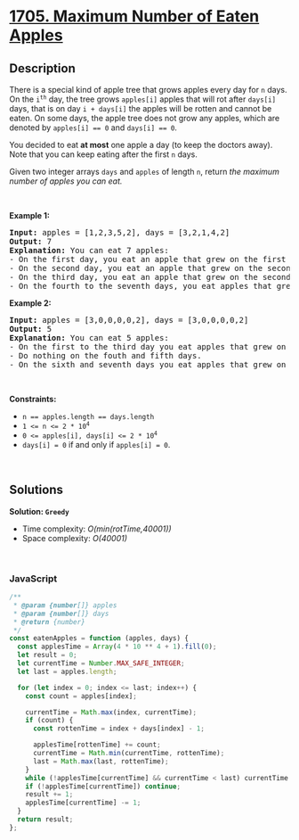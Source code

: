 # [1705. Maximum Number of Eaten Apples](https://leetcode.com/problems/maximum-number-of-eaten-apples)

## Description

<div class="xFUwe" data-track-load="description_content"><p>There is a special kind of apple tree that grows apples every day for <code>n</code> days. On the <code>i<sup>th</sup></code> day, the tree grows <code>apples[i]</code> apples that will rot after <code>days[i]</code> days, that is on day <code>i + days[i]</code> the apples will be rotten and cannot be eaten. On some days, the apple tree does not grow any apples, which are denoted by <code>apples[i] == 0</code> and <code>days[i] == 0</code>.</p>

<p>You decided to eat <strong>at most</strong> one apple a day (to keep the doctors away). Note that you can keep eating after the first <code>n</code> days.</p>

<p>Given two integer arrays <code>days</code> and <code>apples</code> of length <code>n</code>, return <em>the maximum number of apples you can eat.</em></p>

<p>&nbsp;</p>
<p><strong class="example">Example 1:</strong></p>

<pre><strong>Input:</strong> apples = [1,2,3,5,2], days = [3,2,1,4,2]
<strong>Output:</strong> 7
<strong>Explanation:</strong> You can eat 7 apples:
- On the first day, you eat an apple that grew on the first day.
- On the second day, you eat an apple that grew on the second day.
- On the third day, you eat an apple that grew on the second day. After this day, the apples that grew on the third day rot.
- On the fourth to the seventh days, you eat apples that grew on the fourth day.
</pre>

<p><strong class="example">Example 2:</strong></p>

<pre><strong>Input:</strong> apples = [3,0,0,0,0,2], days = [3,0,0,0,0,2]
<strong>Output:</strong> 5
<strong>Explanation:</strong> You can eat 5 apples:
- On the first to the third day you eat apples that grew on the first day.
- Do nothing on the fouth and fifth days.
- On the sixth and seventh days you eat apples that grew on the sixth day.
</pre>

<p>&nbsp;</p>
<p><strong>Constraints:</strong></p>

<ul>
	<li><code>n == apples.length == days.length</code></li>
	<li><code>1 &lt;= n &lt;= 2 * 10<sup>4</sup></code></li>
	<li><code>0 &lt;= apples[i], days[i] &lt;= 2 * 10<sup>4</sup></code></li>
	<li><code>days[i] = 0</code> if and only if <code>apples[i] = 0</code>.</li>
</ul>
</div>

<p>&nbsp;</p>

## Solutions

**Solution: `Greedy`**

- Time complexity: <em>O(min(rotTime,40001))</em>
- Space complexity: <em>O(40001)</em>

<p>&nbsp;</p>

### **JavaScript**

```js
/**
 * @param {number[]} apples
 * @param {number[]} days
 * @return {number}
 */
const eatenApples = function (apples, days) {
  const applesTime = Array(4 * 10 ** 4 + 1).fill(0);
  let result = 0;
  let currentTime = Number.MAX_SAFE_INTEGER;
  let last = apples.length;

  for (let index = 0; index <= last; index++) {
    const count = apples[index];

    currentTime = Math.max(index, currentTime);
    if (count) {
      const rottenTime = index + days[index] - 1;

      applesTime[rottenTime] += count;
      currentTime = Math.min(currentTime, rottenTime);
      last = Math.max(last, rottenTime);
    }
    while (!applesTime[currentTime] && currentTime < last) currentTime += 1;
    if (!applesTime[currentTime]) continue;
    result += 1;
    applesTime[currentTime] -= 1;
  }
  return result;
};
```
